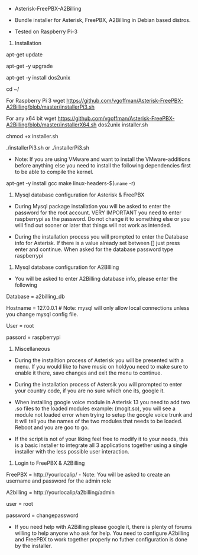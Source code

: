 - Asterisk-FreePBX-A2Billing

- Bundle installer for Asterisk, FreePBX, A2Billing in Debian based distros.

- Tested on Raspberry Pi-3
1. Installation

apt-get update

apt-get -y upgrade

apt-get -y install dos2unix

cd ~/

For Raspberry Pi 3
wget https://github.com/vgoffman/Asterisk-FreePBX-A2Billing/blob/master/installerPi3.sh

For any x64 bit
wget https://github.com/vgoffman/Asterisk-FreePBX-A2Billing/blob/master/installerX64.sh
dos2unix installer.sh

chmod +x installer.sh

./installerPi3.sh
or
./installerPi3.sh

- Note: If you are using VMware and want to install the VMware-additions before anything else you need to install the
following dependencies first to be able to compile the kernel.

apt-get -y install gcc make linux-headers-$(`uname` -r)

1. Mysql database configuration for Asterisk & FreePBX

- During Mysql package installation you will be asked to enter the password for the root account. VERY IMPORTANT you need to enter raspberrypi as the password. Do not change it to something else or you will find out sooner or later that things will not work as intended.

- During the installation process you will prompted to enter the Database info for Asterisk. If there is a value 
already set between [] just press enter and continue. When asked for the database password type raspberrypi

1. Mysql database configuration for A2BIlling

- You will be asked to enter A2Billing database info, please enter the following

Database  = a2billing_db

Hostname = 127.0.0.1      # Note: mysql will only allow local connections unless you change mysql config file.

User = root

passord = raspberrypi

1. Miscellaneous

- During the installtion process of Asterisk you will be presented with a menu. If you would like to have music on holdyou need to make sure to enable it there, save changes and exit the menu to continue.

- During the installation process of Astersik you will prompted to enter your country code, if you are no sure which one its, google it.

- When installing google voice module in Asterisk 13 you need to add two .so files to the loaded modules 
example: (mogit.so), you will see a module not loaded error when trying to setup the google voice trunk and it will
tell you the names of the two modules that needs to be loaded. Reboot and you are goo to go.

- If the script is not of your liking feel free to modify it to your needs, this is a basic installer to integrate
all 3 applications together using a single installer with the less possible user interaction.

1. Login to FreePBX & A2Billing

FreePBX = http://yourlocalip/  - Note: You will be asked to create an username and password for the admin role

A2billing = http://yourlocalip/a2billing/admin

user = root

password = changepassword

- If you need help with A2Billing please google it, there is plenty of forums willing to help anyone who ask for help.
You need to configure A2billing and FreePBX to work together properly no futher configuration is done by the  installer.

